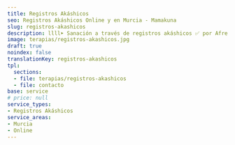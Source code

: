 ```yaml
---
title: Registros Akáshicos
seo: Registros Akáshicos Online y en Murcia - Mamakuna
slug: registros-akashicos
description: llll➤ Sanación a través de registros akáshicos ✅ por Afree.
image: terapias/registros-akashicos.jpg
draft: true
noindex: false
translationKey: registros-akashicos
tpl:
  sections:
  - file: terapias/registros-akashicos
  - file: contacto
base: service
# price: null
service_types:
- Registros Akáshicos
service_areas:
- Murcia
- Online
---
```

